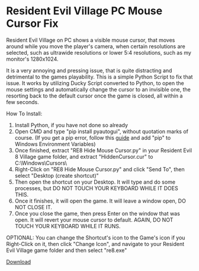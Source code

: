# Resident Evil Village PC Mouse Cursor Fix
Resident Evil Village on PC shows a visible mouse cursor, that moves around while you move the player's camera, when certain resolutions are selected, such as ultrawide resolutions or lower 5:4 resolutions, such as my monitor's 1280x1024.



It is a very annoying and pressing issue, that is quite distracting and detrimental to the games playability. This is a simple Python Script to fix that issue. It works by utilizing Ducky Script converted to Python, to open the mouse settings and automatically change the cursor to an invisible one, the resorting back to the default cursor once the game is closed, all within a few seconds.

How To Install:
1. Install Python, if you have not done so already
2. Open CMD and type "pip install pyautogui", without quotation marks of course. (If you get a pip error, follow this [guide](https://www.activestate.com/resources/quick-reads/how-to-install-pip-on-windows/#:~:text=One%20of%20the%20most%20common,the%20command%20to%20launch%20it.) and add "pip" to Windows Environment Variables)
3. Once finished, extract "RE8 Hide Mouse Cursor.py" in your Resident Evil 8 Village game folder,
   and extract "HiddenCursor.cur" to C:\Windows\Cursors\
4. Right-Click on "RE8 Hide Mouse Cursor.py" and click "Send To", then select "Desktop (create shortcut)"
5. Then open the shortcut on your Desktop. It will type and do some processes, but DO NOT TOUCH YOUR KEYBOARD WHILE IT DOES THIS.
6. Once it finishes, it will open the game. It will leave a window open, DO NOT CLOSE IT.
7. Once you close the game, then press Enter on the window that was open. It will revert your mouse cursor to default. AGAIN, DO NOT TOUCH YOUR KEYBOARD WHILE IT RUNS.

OPTIONAL:
You can change the Shortcut's icon to the Game's icon if you Right-Click on it, then click "Change Icon",
and navigate to your Resident Evil Village game folder and then select "re8.exe"

[Download](https://github.com/WIFIDarthMaul/Resident-Evil-Village-PC-Mouse-Cursor-Fix/raw/main/RE8%20Village%20Mouse%20Cursor%20Fix.zip)
